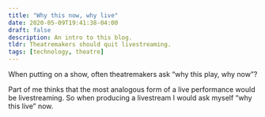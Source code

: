 ```yaml
---
title: "Why this now, why live"
date: 2020-05-09T19:41:38-04:00
draft: false
description: An intro to this blog.
tldr: Theatremakers should quit livestreaming.
tags: [technology, theatre]
---
```


When putting on a show, often theatremakers ask “why this play, why now”?

Part of me thinks that the most analogous form of a live performance would be livestreaming. So when producing a livestream I would ask myself “why this live” now.